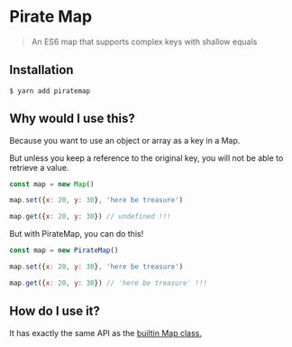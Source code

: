 # Pirate Map

> An ES6 map that supports complex keys with shallow equals

## Installation

```
$ yarn add piratemap
```

## Why would I use this?

Because you want to use an object or array as a key in a Map.

But unless you keep a reference to the original key, you will not be able to
retrieve a value.

```javascript
const map = new Map()

map.set({x: 20, y: 30}, 'here be treasure')

map.get({x: 20, y: 30}) // undefined !!!
```

But with PirateMap, you can do this!

```javascript
const map = new PirateMap()

map.set({x: 20, y: 30}, 'here be treasure')

map.get({x: 20, y: 30}) // 'here be treasure' !!!
```

## How do I use it?

It has exactly the same API as the [builtin Map class.](https://developer.mozilla.org/en/docs/Web/JavaScript/Reference/Global_Objects/Map)
